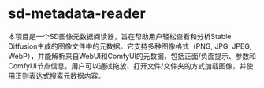 # sd-metadata-reader
本项目是一个SD图像元数据阅读器，旨在帮助用户轻松查看和分析Stable Diffusion生成的图像文件中的元数据。它支持多种图像格式（PNG, JPG, JPEG, WebP），并能解析来自WebUI和ComfyUI的元数据，包括正面/负面提示、参数和ComfyUI节点信息。用户可以通过拖放、打开文件/文件夹的方式加载图像，并使用正则表达式搜索元数据内容。
